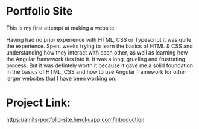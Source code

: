 # Portfolio Site

This is my first attempt at making a website. 

Having had no prior experience with HTML, CSS or Typescript it was quite the experience. Spent weeks trying to learn the basics of HTML & CSS and understanding how they interact with each other, as well as learning how the Angular framework ties into it. It was a long, grueling and frustrating process. But it was defintely worth it because it gave me a solid foundation in the basics of HTML, CSS and how to use Angular framework for other larger websites that I have been working on. 


# Project Link:

https://amits-portfolio-site.herokuapp.com/introduction

